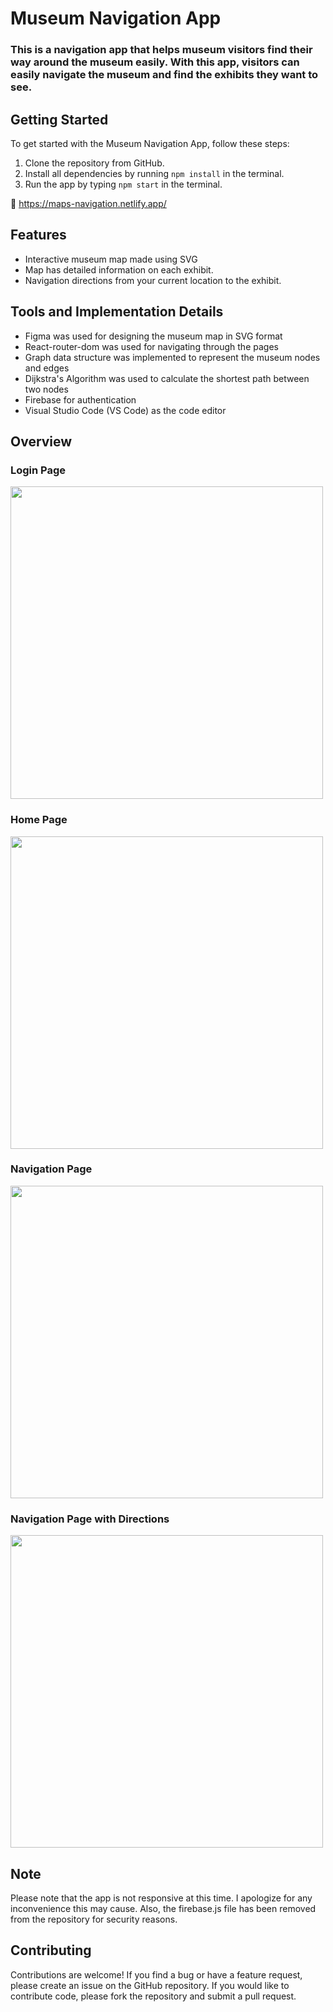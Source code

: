 # Museum Navigation App

<h3>This is a navigation app that helps museum visitors find their way around the museum easily. With this app, visitors can easily navigate the museum and find the exhibits they want to see.</h3>

  

## Getting Started

To get started with the Museum Navigation App, follow these steps:

1. Clone the repository from GitHub.
2. Install all dependencies by running ```npm install``` in the terminal.
3. Run the app by typing ```npm start``` in the terminal.

🔗 https://maps-navigation.netlify.app/

## Features

   * Interactive museum map made using SVG
   * Map has detailed information on each exhibit.
   * Navigation directions from your current location to the exhibit.
   
## Tools and Implementation Details

   * Figma was used for designing the museum map in SVG format
   * React-router-dom was used for navigating through the pages
   * Graph data structure was implemented to represent the museum nodes and edges
   * Dijkstra's Algorithm was used to calculate the shortest path between two nodes
   * Firebase for authentication
   * Visual Studio Code (VS Code) as the code editor
  
## Overview

### Login Page

<img width = '500' src = "https://i.postimg.cc/qq6YgJYJ/login.png)](https://postimg.cc/1VPMjQs2)" >

### Home Page
<img width = '500' src = "https://i.postimg.cc/V6Q44qH8/home.png)](https://postimg.cc/5Hgw2CV7)" >

### Navigation Page
<img width = '500' src = "https://i.postimg.cc/L4TKY5nX/map.png)](https://postimg.cc/7bfQjx18)" >

### Navigation Page with Directions
<img width = '500' src = "https://i.postimg.cc/k4qYqNNy/map-with-directions.png)](https://postimg.cc/06X0CwB6)" >

## Note

<p> Please note that the app is not responsive at this time. I apologize for any inconvenience this may cause. Also, the firebase.js file has been removed from the repository for security reasons. </p>

## Contributing

Contributions are welcome! If you find a bug or have a feature request, please create an issue on the GitHub repository. If you would like to contribute code, please fork the repository and submit a pull request.
